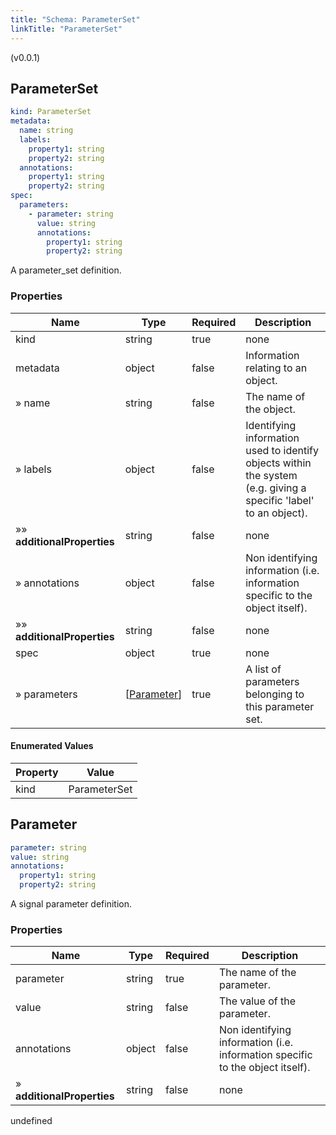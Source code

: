 ```yaml
---
title: "Schema: ParameterSet"
linkTitle: "ParameterSet"
---
```


(v0.0.1)

<h2 id="tocS_ParameterSet">ParameterSet</h2>

<a id="schemaparameterset"></a>
<a id="schema_ParameterSet"></a>
<a id="tocSparameterset"></a>
<a id="tocsparameterset"></a>

```yaml
kind: ParameterSet
metadata:
  name: string
  labels:
    property1: string
    property2: string
  annotations:
    property1: string
    property2: string
spec:
  parameters:
    - parameter: string
      value: string
      annotations:
        property1: string
        property2: string

```

A parameter_set definition.

### Properties

|Name|Type|Required|Description|
|---|---|---|---|
|kind|string|true|none|
|metadata|object|false|Information relating to an object.|
|» name|string|false|The name of the object.|
|» labels|object|false|Identifying information used to identify objects within the system (e.g. giving a specific 'label' to an object).|
|»» **additionalProperties**|string|false|none|
|» annotations|object|false|Non identifying information (i.e. information specific to the object itself).|
|»» **additionalProperties**|string|false|none|
|spec|object|true|none|
|» parameters|[[Parameter](#schemaparameter)]|true|A list of parameters belonging to this parameter set.|

#### Enumerated Values

|Property|Value|
|---|---|
|kind|ParameterSet|

<h2 id="tocS_Parameter">Parameter</h2>

<a id="schemaparameter"></a>
<a id="schema_Parameter"></a>
<a id="tocSparameter"></a>
<a id="tocsparameter"></a>

```yaml
parameter: string
value: string
annotations:
  property1: string
  property2: string

```

A signal parameter definition.

### Properties

|Name|Type|Required|Description|
|---|---|---|---|
|parameter|string|true|The name of the parameter.|
|value|string|false|The value of the parameter.|
|annotations|object|false|Non identifying information (i.e. information specific to the object itself).|
|» **additionalProperties**|string|false|none|

undefined

